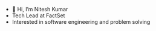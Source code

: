 - 👋 Hi, I’m Nitesh Kumar
- Tech Lead at FactSet
- Interested in software engineering and problem solving

<!---
nitesh-2309/nitesh-2309 is a ✨ special ✨ repository because its `README.md` (this file) appears on your GitHub profile.
You can click the Preview link to take a look at your changes.
--->
